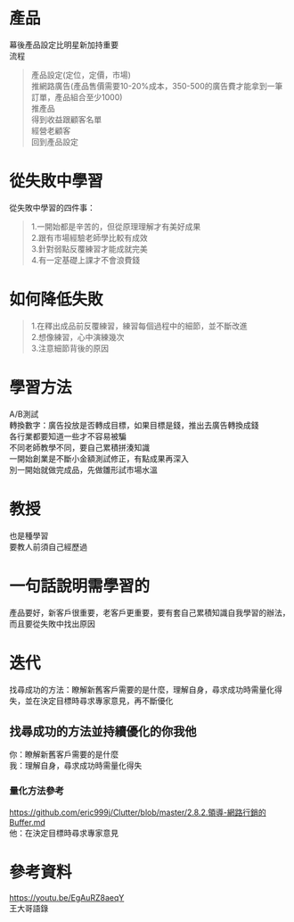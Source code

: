 # 產品
幕後產品設定比明星新加持重要  
流程  
>產品設定(定位，定價，市場)  
>推網路廣告(產品售價需要10-20%成本，350-500的廣告費才能拿到一筆訂單，產品組合至少1000)  
>推產品  
>得到收益跟顧客名單  
>經營老顧客  
>回到產品設定  

# 從失敗中學習
從失敗中學習的四件事：    
>1.一開始都是辛苦的，但從原理理解才有美好成果  
>2.跟有市場經驗老師學比較有成效  
>3.針對弱點反覆練習才能成就完美  
>4.有一定基礎上課才不會浪費錢 

# 如何降低失敗
>1.在釋出成品前反覆練習，練習每個過程中的細節，並不斷改進  
>2.想像練習，心中演練幾次  
>3.注意細節背後的原因  

# 學習方法  
A/B測試  
轉換數字：廣告投放是否轉成目標，如果目標是錢，推出去廣告轉換成錢   
各行業都要知道一些才不容易被騙  
不同老師教學不同，要自己累積拼湊知識  
一開始創業是不斷小金額測試修正，有點成果再深入  
別一開始就做完成品，先做雛形試市場水溫  

# 教授  
也是種學習  
要教人前須自己經歷過  


# 一句話說明需學習的
產品要好，新客戶很重要，老客戶更重要，要有套自己累積知識自我學習的辦法，而且要從失敗中找出原因   

# 迭代  
找尋成功的方法：瞭解新舊客戶需要的是什麼，理解自身，尋求成功時需量化得失，並在決定目標時尋求專家意見，再不斷優化    

## 找尋成功的方法並持續優化的你我他  
你：瞭解新舊客戶需要的是什麼  
我：理解自身，尋求成功時需量化得失 
### 量化方法參考  
https://github.com/eric999j/Clutter/blob/master/2.8.2.領導-網路行銷的Buffer.md  
他：在決定目標時尋求專家意見  

# 參考資料  
https://youtu.be/EgAuRZ8aeqY  
王大哥語錄  
